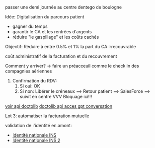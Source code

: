 passer une demi journée au centre dentego de boulogne

Idée: Digitalisation du parcours patient
- gagner du temps
- garantir le CA et les rentrées d'argents
- réduire "le gaspillage" et les coûts cachés

Objectif: Réduire à entre 0.5% et 1% la part du CA irrecouvrable

coût administratif de la facturation et du recouvrement

Comment y arriver?
-> faire un préacceuil comme le check in des compagnies aériennes
1) Confirmation du RDV:
	1) Si oui: OK
	2) Si non: Libérer le créneaux
==> Retour patient ==> SalesForce ==> suivit en centre VVV Bloquage ici!!!

[voir api doctolib](https://doctolib.zendesk.com/hc/fr/articles/33125639642132-Quels-sont-les-pr%C3%A9-requis-de-synchronisation-avec-Doctolib?utm_source=chatgpt.com)
[doctolib api acces gpt conversation](https://chatgpt.com/share/67aa2138-7f0c-8010-ae99-51be36f44756)

Lot 3: automatiser la facturation mutuelle

validation de l'identité en amont:
- [Identité nationale INS](https://www.ameli.fr/yvelines/assure/droits-demarches/principes/identite-nationale-sante-ins)
- [Identité nationale INS 2](https://www.sesam-vitale.fr/documents/20182/75606/SEL-MP-043_01-00_INSi%2Bsans%2BMR)


